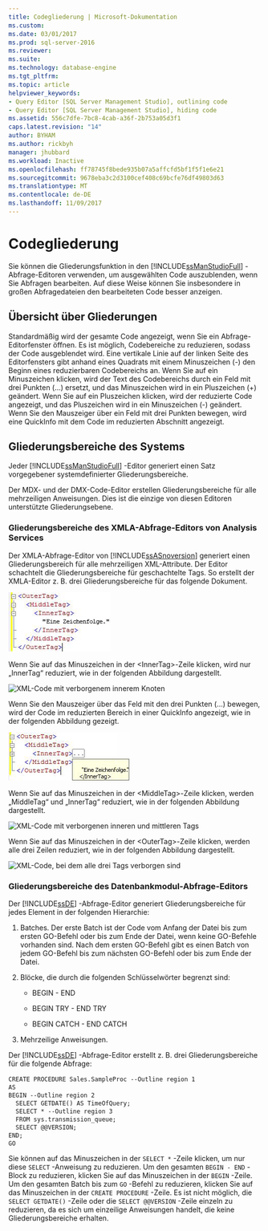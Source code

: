 ```yaml
---
title: Codegliederung | Microsoft-Dokumentation
ms.custom: 
ms.date: 03/01/2017
ms.prod: sql-server-2016
ms.reviewer: 
ms.suite: 
ms.technology: database-engine
ms.tgt_pltfrm: 
ms.topic: article
helpviewer_keywords:
- Query Editor [SQL Server Management Studio], outlining code
- Query Editor [SQL Server Management Studio], hiding code
ms.assetid: 556c7dfe-7bc8-4cab-a36f-2b753a05d3f1
caps.latest.revision: "14"
author: BYHAM
ms.author: rickbyh
manager: jhubbard
ms.workload: Inactive
ms.openlocfilehash: ff78745f8bede935b07a5affcfd5bf1f5f1e6e21
ms.sourcegitcommit: 9678eba3c2d3100cef408c69bcfe76df49803d63
ms.translationtype: MT
ms.contentlocale: de-DE
ms.lasthandoff: 11/09/2017
---
```

# <a name="code-outlining"></a>Codegliederung
  Sie können die Gliederungsfunktion in den [!INCLUDE[ssManStudioFull](../../includes/ssmanstudiofull-md.md)] -Abfrage-Editoren verwenden, um ausgewählten Code auszublenden, wenn Sie Abfragen bearbeiten. Auf diese Weise können Sie insbesondere in großen Abfragedateien den bearbeiteten Code besser anzeigen.  
  
## <a name="outlining-overview"></a>Übersicht über Gliederungen  
 Standardmäßig wird der gesamte Code angezeigt, wenn Sie ein Abfrage-Editorfenster öffnen. Es ist möglich, Codebereiche zu reduzieren, sodass der Code ausgeblendet wird. Eine vertikale Linie auf der linken Seite des Editorfensters gibt anhand eines Quadrats mit einem Minuszeichen (-) den Beginn eines reduzierbaren Codebereichs an. Wenn Sie auf ein Minuszeichen klicken, wird der Text des Codebereichs durch ein Feld mit drei Punkten (…) ersetzt, und das Minuszeichen wird in ein Pluszeichen (+) geändert. Wenn Sie auf ein Pluszeichen klicken, wird der reduzierte Code angezeigt, und das Pluszeichen wird in ein Minuszeichen (-) geändert. Wenn Sie den Mauszeiger über ein Feld mit drei Punkten bewegen, wird eine QuickInfo mit dem Code im reduzierten Abschnitt angezeigt.  
  
## <a name="system-outline-regions"></a>Gliederungsbereiche des Systems  
 Jeder [!INCLUDE[ssManStudioFull](../../includes/ssmanstudiofull-md.md)] -Editor generiert einen Satz vorgegebener systemdefinierter Gliederungsbereiche.  
  
 Der MDX- und der DMX-Code-Editor erstellen Gliederungsbereiche für alle mehrzeiligen Anweisungen. Dies ist die einzige von diesen Editoren unterstützte Gliederungsebene.  
  
### <a name="analysis-services-xmla-query-editor-regions"></a>Gliederungsbereiche des XMLA-Abfrage-Editors von Analysis Services  
 Der XMLA-Abfrage-Editor von [!INCLUDE[ssASnoversion](../../includes/ssasnoversion-md.md)] generiert einen Gliederungsbereich für alle mehrzeiligen XML-Attribute. Der Editor schachtelt die Gliederungsbereiche für geschachtelte Tags. So erstellt der XMLA-Editor z. B. drei Gliederungsbereiche für das folgende Dokument.  
  
 ![XML-Code für Gliederung](../../relational-databases/scripting/media/editoutlinexmlfull.gif "XML code showing outlining")  
  
 Wenn Sie auf das Minuszeichen in der \<InnerTag>-Zeile klicken, wird nur „InnerTag“ reduziert, wie in der folgenden Abbildung dargestellt.  
  
 ![XML-Code mit verborgenem innerem Knoten](../../relational-databases/scripting/media/editoutlinexmlinnercol.gif "XML code with inner node hidden")  
  
 Wenn Sie den Mauszeiger über das Feld mit den drei Punkten (…) bewegen, wird der Code im reduzierten Bereich in einer QuickInfo angezeigt, wie in der folgenden Abbildung gezeigt.  
  
 ![XML-Code mit QuickInfo mit verborgenem Code](../../relational-databases/scripting/media/editoutlinexmlmouse.gif "XML code with tooltip showing hidden code")  
  
 Wenn Sie auf das Minuszeichen in der \<MiddleTag>-Zeile klicken, werden „MiddleTag“ und „InnerTag“ reduziert, wie in der folgenden Abbildung dargestellt.  
  
 ![XML-Code mit verborgenen inneren und mittleren Tags](../../relational-databases/scripting/media/editoutlinexmlmiddlecol.gif "XML-Code mit verborgenen inneren und mittleren Tags")  
  
 Wenn Sie auf das Minuszeichen in der \<OuterTag>-Zeile klicken, werden alle drei Zeilen reduziert, wie in der folgenden Abbildung dargestellt.  
  
 ![XML-Code, bei dem alle drei Tags verborgen sind](../../relational-databases/scripting/media/editoutlinexmloutercol.gif "XML-Code, bei dem alle drei Tags verborgen sind")  
  
### <a name="database-engine-query-editor-regions"></a>Gliederungsbereiche des Datenbankmodul-Abfrage-Editors  
 Der [!INCLUDE[ssDE](../../includes/ssde-md.md)] -Abfrage-Editor generiert Gliederungsbereiche für jedes Element in der folgenden Hierarchie:  
  
1.  Batches. Der erste Batch ist der Code vom Anfang der Datei bis zum ersten GO-Befehl oder bis zum Ende der Datei, wenn keine GO-Befehle vorhanden sind. Nach dem ersten GO-Befehl gibt es einen Batch von jedem GO-Befehl bis zum nächsten GO-Befehl oder bis zum Ende der Datei.  
  
2.  Blöcke, die durch die folgenden Schlüsselwörter begrenzt sind:  
  
    -   BEGIN - END  
  
    -   BEGIN TRY - END TRY  
  
    -   BEGIN CATCH - END CATCH  
  
3.  Mehrzeilige Anweisungen.  
  
 Der [!INCLUDE[ssDE](../../includes/ssde-md.md)] -Abfrage-Editor erstellt z. B. drei Gliederungsbereiche für die folgende Abfrage:  
  
```  
CREATE PROCEDURE Sales.SampleProc --Outline region 1  
AS  
BEGIN --Outline region 2   
  SELECT GETDATE() AS TimeOfQuery;  
  SELECT * --Outline region 3  
  FROM sys.transmission_queue;  
  SELECT @@VERSION;  
END;  
GO  
```  
  
 Sie können auf das Minuszeichen in der `SELECT *` -Zeile klicken, um nur diese `SELECT` -Anweisung zu reduzieren. Um den gesamten `BEGIN - END` -Block zu reduzieren, klicken Sie auf das Minuszeichen in der `BEGIN` -Zeile. Um den gesamten Batch bis zum `GO` -Befehl zu reduzieren, klicken Sie auf das Minuszeichen in der `CREATE PROCEDURE` -Zeile. Es ist nicht möglich, die `SELECT GETDATE()` -Zeile oder die `SELECT @@VERSION` -Zeile einzeln zu reduzieren, da es sich um einzeilige Anweisungen handelt, die keine Gliederungsbereiche erhalten.  
  
  
